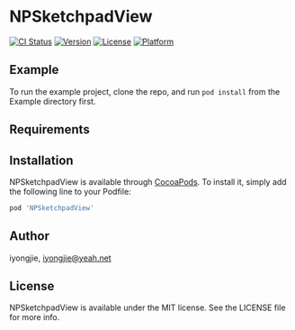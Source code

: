 # NPSketchpadView

[![CI Status](https://img.shields.io/travis/iyongjie/NPSketchpadView.svg?style=flat)](https://travis-ci.org/iyongjie/NPSketchpadView)
[![Version](https://img.shields.io/cocoapods/v/NPSketchpadView.svg?style=flat)](https://cocoapods.org/pods/NPSketchpadView)
[![License](https://img.shields.io/cocoapods/l/NPSketchpadView.svg?style=flat)](https://cocoapods.org/pods/NPSketchpadView)
[![Platform](https://img.shields.io/cocoapods/p/NPSketchpadView.svg?style=flat)](https://cocoapods.org/pods/NPSketchpadView)

## Example

To run the example project, clone the repo, and run `pod install` from the Example directory first.

## Requirements

## Installation

NPSketchpadView is available through [CocoaPods](https://cocoapods.org). To install
it, simply add the following line to your Podfile:

```ruby
pod 'NPSketchpadView'
```

## Author

iyongjie, iyongjie@yeah.net

## License

NPSketchpadView is available under the MIT license. See the LICENSE file for more info.
